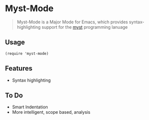 # Myst-Mode

> Myst-Mode is a Major Mode for Emacs, which provides syntax-highlighting support for the [myst](https://github.com/mystor/myst) programming lanuage

## Usage

```emacs-lisp
(require 'myst-mode)
```

## Features
- Syntax highlighting

## To Do
- Smart Indentation
- More intelligent, scope based, analysis
